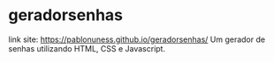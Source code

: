 # geradorsenhas
link site: https://pablonuness.github.io/geradorsenhas/
Um gerador de senhas utilizando HTML, CSS e Javascript.
